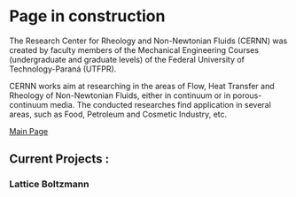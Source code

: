 # Page in construction

The Research Center for Rheology and Non-Newtonian Fluids (CERNN) was created by faculty members of the Mechanical Engineering Courses (undergraduate and graduate levels) of the Federal University of Technology-Paraná (UTFPR). 

CERNN works aim at researching in the areas of Flow, Heat Transfer and Rheology of Non-Newtonian Fluids, either in continuum or in porous-continuum media. The conducted researches find application in several areas, such as Food, Petroleum and Cosmetic Industry, etc.

[Main Page](http://www.cernn.ct.utfpr.edu.br/?page_id=2701&lang=en)


## Current Projects : 

### Lattice Boltzmann

